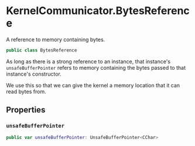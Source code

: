 # KernelCommunicator.BytesReference

A reference to memory containing bytes.

``` swift
public class BytesReference 
```

As long as there is a strong reference to an instance, that instance's
`unsafeBufferPointer` refers to memory containing the bytes passed to
that instance's constructor.

We use this so that we can give the kernel a memory location that it can
read bytes from.

## Properties

### `unsafeBufferPointer`

``` swift
public var unsafeBufferPointer: UnsafeBufferPointer<CChar> 
```

